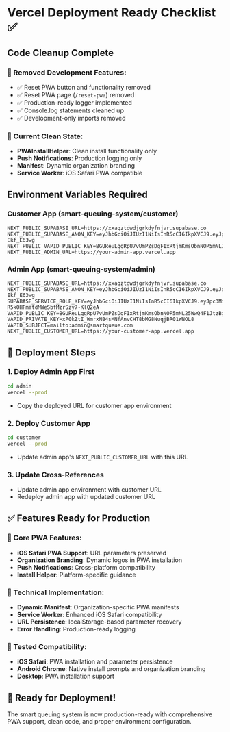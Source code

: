 # Vercel Deployment Ready Checklist ✅

## Code Cleanup Complete

### 🧹 Removed Development Features:
- ✅ Reset PWA button and functionality removed
- ✅ Reset PWA page (`/reset-pwa`) removed
- ✅ Production-ready logger implemented
- ✅ Console.log statements cleaned up
- ✅ Development-only imports removed

### 📁 Current Clean State:
- **PWAInstallHelper**: Clean install functionality only
- **Push Notifications**: Production logging only
- **Manifest**: Dynamic organization branding
- **Service Worker**: iOS Safari PWA compatible

## Environment Variables Required

### Customer App (smart-queuing-system/customer)
```env
NEXT_PUBLIC_SUPABASE_URL=https://xxaqztdwdjgrkdyfnjvr.supabase.co
NEXT_PUBLIC_SUPABASE_ANON_KEY=eyJhbGciOiJIUzI1NiIsInR5cCI6IkpXVCJ9.eyJpc3MiOiJzdXBhYmFzZSIsInJlZiI6Inh4YXF6dGR3ZGpncmtkeWZuanZyIiwicm9sZSI6ImFub24iLCJpYXQiOjE3NTQ4NjkyNTYsImV4cCI6MjA3MDQ0NTI1Nn0.mr35VgacJYZTc35lAbn5KQ5BsV8ElucEp-Ekf_E63wg
NEXT_PUBLIC_VAPID_PUBLIC_KEY=BGUReuLggRpU7vUmPZsDgFIxRtjmKmsObnNOP5mNL25WwQ4F1JtzBgxsuAaZHttM9QUpnw8WD1QaPSzCEvdDrO0
NEXT_PUBLIC_ADMIN_URL=https://your-admin-app.vercel.app
```

### Admin App (smart-queuing-system/admin)
```env
NEXT_PUBLIC_SUPABASE_URL=https://xxaqztdwdjgrkdyfnjvr.supabase.co
NEXT_PUBLIC_SUPABASE_ANON_KEY=eyJhbGciOiJIUzI1NiIsInR5cCI6IkpXVCJ9.eyJpc3MiOiJzdXBhYmFzZSIsInJlZiI6Inh4YXF6dGR3ZGpncmtkeWZuanZyIiwicm9sZSI6ImFub24iLCJpYXQiOjE3NTQ4NjkyNTYsImV4cCI6MjA3MDQ0NTI1Nn0.mr35VgacJYZTc35lAbn5KQ5BsV8ElucEp-Ekf_E63wg
SUPABASE_SERVICE_ROLE_KEY=eyJhbGciOiJIUzI1NiIsInR5cCI6IkpXVCJ9.eyJpc3MiOiJzdXBhYmFzZSIsInJlZiI6Inh4YXF6dGR3ZGpncmtkeWZuanZyIiwicm9sZSI6InNlcnZpY2Vfcm9sZSIsImlhdCI6MTc1NDg2OTI1NiwiZXhwIjoyMDcwNDQ1MjU2fQ.q3zsVFuZvT57-R5kOHFmYtdMWeSbfMzrSzy7-KlQ2eA
VAPID_PUBLIC_KEY=BGUReuLggRpU7vUmPZsDgFIxRtjmKmsObnNOP5mNL25WwQ4F1JtzBgxsuAaZHttM9QUpnw8WD1QaPSzCEvdDrO0
VAPID_PRIVATE_KEY=xP0kZtI_WmrxNB4sMNfAnvCHT8bMG8NuqjBR01WNOL8
VAPID_SUBJECT=mailto:admin@smartqueue.com
NEXT_PUBLIC_CUSTOMER_URL=https://your-customer-app.vercel.app
```

## 🚀 Deployment Steps

### 1. Deploy Admin App First
```bash
cd admin
vercel --prod
```
- Copy the deployed URL for customer app environment

### 2. Deploy Customer App
```bash
cd customer
vercel --prod
```
- Update admin app's `NEXT_PUBLIC_CUSTOMER_URL` with this URL

### 3. Update Cross-References
- Update admin app environment with customer URL
- Redeploy admin app with updated customer URL

## ✅ Features Ready for Production

### 🎯 Core PWA Features:
- **iOS Safari PWA Support**: URL parameters preserved
- **Organization Branding**: Dynamic logos in PWA installation
- **Push Notifications**: Cross-platform compatibility
- **Install Helper**: Platform-specific guidance

### 🔧 Technical Implementation:
- **Dynamic Manifest**: Organization-specific PWA manifests
- **Service Worker**: Enhanced iOS Safari compatibility
- **URL Persistence**: localStorage-based parameter recovery
- **Error Handling**: Production-ready logging

### 📱 Tested Compatibility:
- **iOS Safari**: PWA installation and parameter persistence
- **Android Chrome**: Native install prompts and organization branding
- **Desktop**: PWA installation support

## 🎉 Ready for Deployment!

The smart queuing system is now production-ready with comprehensive PWA support, clean code, and proper environment configuration.
